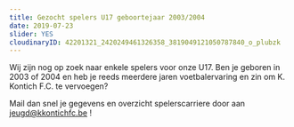 ```yaml
---
title: Gezocht spelers U17 geboortejaar 2003/2004
date: 2019-07-23
slider: YES
cloudinaryID: 42201321_2420249461326358_3819049121050787840_o_plubzk
---
```

Wij zijn nog op zoek naar enkele spelers voor onze U17. Ben je geboren in 2003 of 2004 en heb je reeds meerdere jaren voetbalervaring en zin om K. Kontich F.C. te vervoegen? 

Mail dan snel je gegevens en overzicht spelerscarriere door aan [jeugd@kkontichfc.be](mailto:jeugd@kkontichfc.be "jeugd@kkontichfc.be") !
